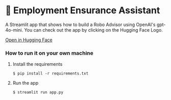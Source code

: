 # 💬 Employment Ensurance Assistant

A Streamlit app that shows how to build a Robo Advisor using OpenAI's gpt-4o-mini. You can check out the app by clicking on the Hugging Face Logo.

[Open in Hugging Face](https://huggingface.co/spaces/nasim-samei/AI-agent)

### How to run it on your own machine

1. Install the requirements

   ```
   $ pip install -r requirements.txt
   ```

2. Run the app

   ```
   $ streamlit run app.py
   ```
